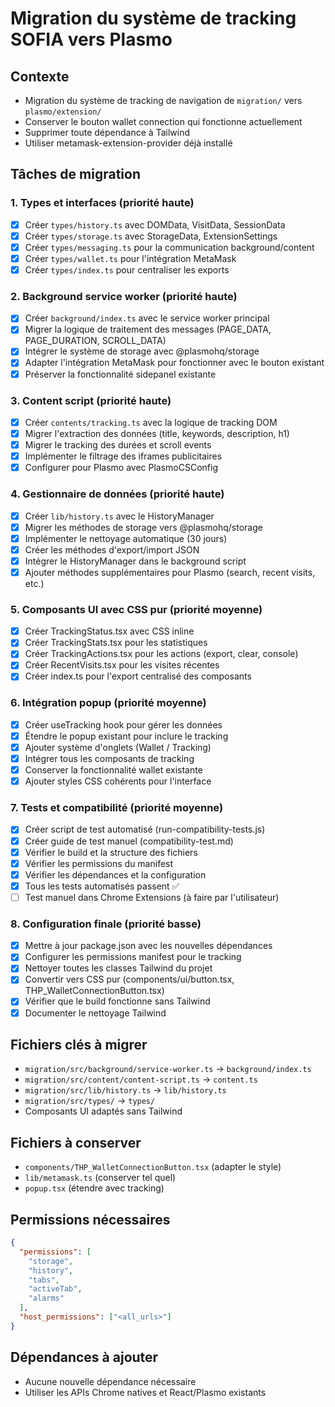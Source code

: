 # Migration du système de tracking SOFIA vers Plasmo

## Contexte
- Migration du système de tracking de navigation de `migration/` vers `plasmo/extension/`
- Conserver le bouton wallet connection qui fonctionne actuellement
- Supprimer toute dépendance à Tailwind
- Utiliser metamask-extension-provider déjà installé

## Tâches de migration

### 1. Types et interfaces (priorité haute)
- [x] Créer `types/history.ts` avec DOMData, VisitData, SessionData
- [x] Créer `types/storage.ts` avec StorageData, ExtensionSettings
- [x] Créer `types/messaging.ts` pour la communication background/content
- [x] Créer `types/wallet.ts` pour l'intégration MetaMask
- [x] Créer `types/index.ts` pour centraliser les exports

### 2. Background service worker (priorité haute)
- [x] Créer `background/index.ts` avec le service worker principal
- [x] Migrer la logique de traitement des messages (PAGE_DATA, PAGE_DURATION, SCROLL_DATA)
- [x] Intégrer le système de storage avec @plasmohq/storage
- [x] Adapter l'intégration MetaMask pour fonctionner avec le bouton existant
- [x] Préserver la fonctionnalité sidepanel existante

### 3. Content script (priorité haute)
- [x] Créer `contents/tracking.ts` avec la logique de tracking DOM
- [x] Migrer l'extraction des données (title, keywords, description, h1)
- [x] Migrer le tracking des durées et scroll events
- [x] Implémenter le filtrage des iframes publicitaires
- [x] Configurer pour Plasmo avec PlasmoCSConfig

### 4. Gestionnaire de données (priorité haute)
- [x] Créer `lib/history.ts` avec le HistoryManager
- [x] Migrer les méthodes de storage vers @plasmohq/storage
- [x] Implémenter le nettoyage automatique (30 jours)
- [x] Créer les méthodes d'export/import JSON
- [x] Intégrer le HistoryManager dans le background script
- [x] Ajouter méthodes supplémentaires pour Plasmo (search, recent visits, etc.)

### 5. Composants UI avec CSS pur (priorité moyenne)
- [x] Créer TrackingStatus.tsx avec CSS inline
- [x] Créer TrackingStats.tsx pour les statistiques
- [x] Créer TrackingActions.tsx pour les actions (export, clear, console)
- [x] Créer RecentVisits.tsx pour les visites récentes
- [x] Créer index.ts pour l'export centralisé des composants

### 6. Intégration popup (priorité moyenne)
- [x] Créer useTracking hook pour gérer les données
- [x] Étendre le popup existant pour inclure le tracking
- [x] Ajouter système d'onglets (Wallet / Tracking)
- [x] Intégrer tous les composants de tracking
- [x] Conserver la fonctionnalité wallet existante
- [x] Ajouter styles CSS cohérents pour l'interface

### 7. Tests et compatibilité (priorité moyenne)
- [x] Créer script de test automatisé (run-compatibility-tests.js)
- [x] Créer guide de test manuel (compatibility-test.md)
- [x] Vérifier le build et la structure des fichiers
- [x] Vérifier les permissions du manifest
- [x] Vérifier les dépendances et la configuration
- [x] Tous les tests automatisés passent ✅
- [ ] Test manuel dans Chrome Extensions (à faire par l'utilisateur)

### 8. Configuration finale (priorité basse)
- [x] Mettre à jour package.json avec les nouvelles dépendances
- [x] Configurer les permissions manifest pour le tracking
- [x] Nettoyer toutes les classes Tailwind du projet
- [x] Convertir vers CSS pur (components/ui/button.tsx, THP_WalletConnectionButton.tsx)
- [x] Vérifier que le build fonctionne sans Tailwind
- [x] Documenter le nettoyage Tailwind

## Fichiers clés à migrer
- `migration/src/background/service-worker.ts` → `background/index.ts`
- `migration/src/content/content-script.ts` → `content.ts`
- `migration/src/lib/history.ts` → `lib/history.ts`
- `migration/src/types/` → `types/`
- Composants UI adaptés sans Tailwind

## Fichiers à conserver
- `components/THP_WalletConnectionButton.tsx` (adapter le style)
- `lib/metamask.ts` (conserver tel quel)
- `popup.tsx` (étendre avec tracking)

## Permissions nécessaires
```json
{
  "permissions": [
    "storage",
    "history", 
    "tabs",
    "activeTab",
    "alarms"
  ],
  "host_permissions": ["<all_urls>"]
}
```

## Dépendances à ajouter
- Aucune nouvelle dépendance nécessaire
- Utiliser les APIs Chrome natives et React/Plasmo existants